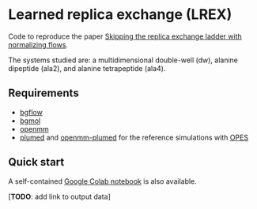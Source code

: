 # Learned replica exchange (LREX)

Code to reproduce the paper [Skipping the replica exchange ladder with normalizing flows](https://arxiv.org/abs/2210.14104).

The systems studied are: a multidimensional double-well (dw), alanine dipeptide (ala2), and alanine tetrapeptide (ala4).

## Requirements
- [bgflow](https://github.com/noegroup/bgflow)
- [bgmol](https://github.com/noegroup/bgmol)
- [openmm](https://openmm.org)
- [plumed](https://plumed.org) and [openmm-plumed](https://github.com/openmm/openmm-plumed) for the reference simulations with [OPES](https://www.plumed.org/doc-master/user-doc/html/_o_p_e_s.html)

## Quick start
A self-contained [Google Colab notebook](https://colab.research.google.com/drive/1mugRHXt81hZ2xV9t3iEdhU_D_no1JpdG?usp=sharing) is also available.

[**TODO**: add link to output data]
